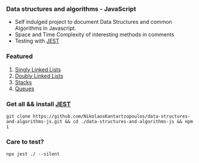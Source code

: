 ### Data structures and algorithms - JavaScript

  - Self indulged project to document Data Structures and common Algorithms in Javascript.
  - Space and Time Complexity of interesting methods in comments
  - Testing with [JEST](https://jestjs.io/)
  
### Featured

1) [Singly Linked Lists](https://github.com/NikolaosKantartzopoulos/data-structures-and-algorithms-js/tree/main/singly-linked-lists)
2) [Doubly Linked Lists](https://github.com/NikolaosKantartzopoulos/data-structures-and-algorithms-js/tree/main/doubly-linked-lists)
3) [Stacks](https://github.com/NikolaosKantartzopoulos/data-structures-and-algorithms-js/tree/main/stacks)
4) [Queues](https://github.com/NikolaosKantartzopoulos/data-structures-and-algorithms-js/tree/main/queues)
  
### Get all && install [JEST](https://jestjs.io/)

  
  ```
  git clone https://github.com/NikolaosKantartzopoulos/data-structures-and-algorithms-js.git && cd ./data-structures-and-algorithms-js && npm i
  ```

### Care to test?

```
npx jest ./ --silent
```
